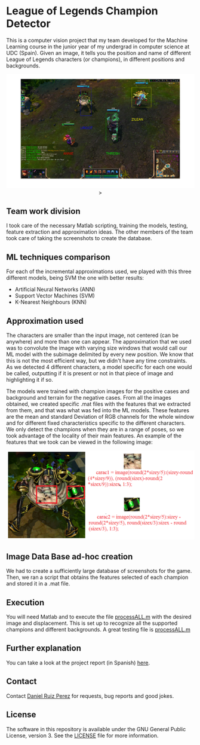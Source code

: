 League of Legends Champion Detector
============

This is a computer vision project that my team developed for the Machine Learning course in the junior year of my undergrad in computer science at UDC (Spain). Given an image, it tells you the position and name of different League of Legends characters (or champions), in different positions and backgrounds. 

<p align="center">
<img src="https://github.com/DaniRuizPerez/CharacterRecognizerLeagueOfLegends/blob/master/AllInGrass.png" width="900">>
</p>

## Team work division
I took care of the necessary Matlab scripting, training the models, testing, feature extraction and approximation ideas. The other members of the team took care of taking the screenshots to create the database.



## ML techniques comparison
For each of the incremental approximations used, we played with this three different models, being SVM the one with better results:
- Artificial Neural Networks (ANN)
- Support Vector Machines (SVM)
- K-Nearest Neighbours (KNN)


## Approximation used

The characters are smaller than the input image, not centered (can be anywhere) and more than one can appear. The approximation that we used was to convolute the image with varying size windows that would call our ML model with the subimage delimited by every new position. We know that this is not the most efficient way, but we didn't have any time constraints. As we detected 4 different characters, a model specific for each one would be called, outputting if it is present or not in that piece of image and highlighting it if so.

The models were trained with champion images for the positive cases and background and terrain for the negative cases. From all the images obtained, we created specific .mat files with the features that we extracted from them, and that was what was fed into the ML models. These features are the mean and standard Deviation of RGB channels for the whole window and for different fixed characteristics specific to the different characters. We only detect the champions when they are in a range of poses, so we took advantage of the locality of their main features. An example of the features that we took can be viewed in the following image:

<p align="center">
<img src="https://github.com/DaniRuizPerez/CharacterRecognizerLeagueOfLegends/blob/master/UrgotFeatures.PNG" width="700">
</p>

## Image Data Base ad-hoc creation
We had to create a sufficiently large database of screenshots for the game. Then, we ran a script that obtains the features selected of each champion and stored it in a .mat file.


## Execution

You will need Matlab and to execute the file [processALL.m](https://github.com/DaniRuizPerez/CharacterRecognizerLeagueOfLegends/blob/master/Code/processALL.mf) with the desired image and displacement. This is set up to recognize all the supported champions and different backgrounds. A great testing file is [processALL.m](https://github.com/DaniRuizPerez/CharacterRecognizerLeagueOfLegends/blob/master/Code/All.png)


## Further explanation
You can take a look at the project report (in Spanish) [here](https://github.com/DaniRuizPerez/CharacterRecognizerLeagueOfLegends/blob/master/Report.pdf).


## Contact

Contact [Daniel Ruiz Perez](mailto:druiz072@fiu.edu) for requests, bug reports and good jokes.


## License

The software in this repository is available under the GNU General Public License, version 3. See the [LICENSE](https://github.com/DaniRuizPerez/CharacterRecognizerLeagueOfLegends/blob/master/LICENSE) file for more information.
